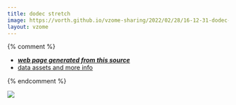 ```yaml
---
title: dodec stretch
image: https://vorth.github.io/vzome-sharing/2022/02/28/16-12-31-dodec-stretch/dodec-stretch.png
layout: vzome
---
```


{% comment %}
 - [***web page generated from this source***][post]
 - [data assets and more info][github]

[post]: <https://vorth.github.io/vzome-sharing/2022/02/28/dodec-stretch-16-12-31.html>
[github]: <https://github.com/vorth/vzome-sharing/tree/main/2022/02/28/16-12-31-dodec-stretch/>
{% endcomment %}

<vzome-viewer style="width: 100%; height: 65vh;"
       src="https://vorth.github.io/vzome-sharing/2022/02/28/16-12-31-dodec-stretch/dodec-stretch.vZome" >
  <img src="https://vorth.github.io/vzome-sharing/2022/02/28/16-12-31-dodec-stretch/dodec-stretch.png" />
</vzome-viewer>